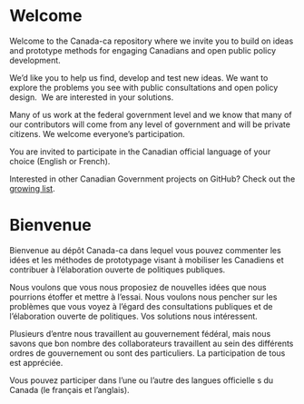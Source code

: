 # Welcome

Welcome to the Canada-ca repository where we invite you to
build on ideas and prototype methods for engaging Canadians and open public
policy development.

We’d like you to help us find, develop and test new ideas.
We want to explore the problems you see with public consultations and open
policy design.  We are interested in your solutions. 

Many of us work at the federal government level and we know
that many of our contributors will come from any level of government and will
be private citizens. We welcome everyone’s participation.

You are invited to participate in the Canadian official
language of your choice (English or French).

Interested in other Canadian Government projects on GitHub? Check out the [growing list](https://government.github.com/community/#canada).


# Bienvenue

Bienvenue au dépôt Canada-ca dans lequel vous pouvez commenter les idées et les méthodes
de prototypage visant à mobiliser les Canadiens et contribuer à l’élaboration
ouverte de politiques publiques.

Nous voulons que vous nous proposiez de nouvelles idées que nous pourrions étoffer
et mettre à l’essai. Nous voulons nous pencher sur les problèmes que vous voyez
à l’égard des consultations publiques et de l’élaboration ouverte de
politiques. Vos solutions nous intéressent.

Plusieurs d’entre nous travaillent au gouvernement fédéral, mais nous savons que bon
nombre des collaborateurs travaillent au sein des différents ordres de
gouvernement ou sont des particuliers. La participation de tous est appréciée.

Vous pouvez participer dans l’une ou l’autre des langues officielle s du Canada (le
français et l’anglais).


